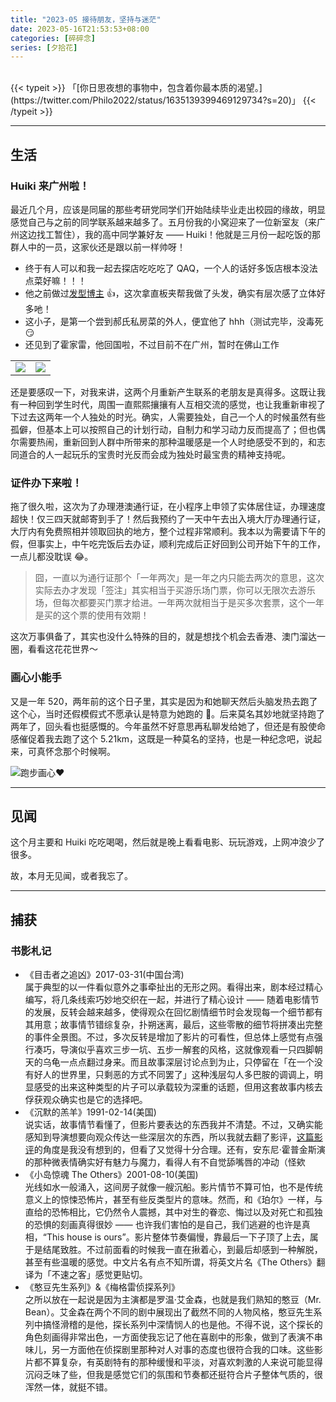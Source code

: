 ```yaml
---
title: "2023-05 接待朋友，坚持与迷茫"
date: 2023-05-16T21:53:53+08:00
categories: [碎碎念]
series: [夕拾花]
---
```


<br />
{{< typeit >}}
「[你日思夜想的事物中，包含着你最本质的渴望。](https://twitter.com/Philo2022/status/1635139399469129734?s=20)」
{{< /typeit >}}

---

## 生活

### Huiki 来广州啦！

最近几个月，应该是同届的那些考研党同学们开始陆续毕业走出校园的缘故，明显感觉自己与之前的同学联系越来越多了。五月份我的小窝迎来了一位新室友（来广州这边找工暂住），我的高中同学兼好友 —— Huiki！他就是三月份一起吃饭的那群人中的一员，这家伙还是跟以前一样帅呀！

- 终于有人可以和我一起去探店吃吃吃了 QAQ，一个人的话好多饭店根本没法点菜好嘛！！！
- 他之前做过[发型博主](https://space.bilibili.com/358543248/) 👍，这次拿直板夹帮我做了头发，确实有层次感了立体好多吔！
- 这小子，是第一个尝到郝氏私房菜的外人，便宜他了 hhh（测试完毕，没毒死 😏
- 还见到了霍家雷，他回国啦，不过目前不在广州，暂时在佛山工作

|                                                                   |                                                                      |
| ----------------------------------------------------------------- | -------------------------------------------------------------------- |
| <img src="https://image.philohao.com/images/20230506_huiki.jpg"> | <img src="https://image.philohao.com/images/20230507_bwvslcyz.jpg"> |

还是要感叹一下，对我来讲，这两个月重新产生联系的老朋友是真得多。这既让我有一种回到学生时代，周围一直熙熙攘攘有人互相交流的感觉，也让我重新审视了下过去这两年一个人独处的时光。确实，人需要独处，自己一个人的时候虽然有些孤僻，但基本上可以按照自己的计划行动，自制力和学习动力反而提高了；但也偶尔需要热闹，重新回到人群中所带来的那种温暖感是一个人时绝感受不到的，和志同道合的人一起玩乐的宝贵时光反而会成为独处时最宝贵的精神支持呢。

### 证件办下来啦！

拖了很久啦，这次为了办理港澳通行证，在小程序上申领了实体居住证，办理速度超快！仅三四天就邮寄到手了！然后我预约了一天中午去出入境大厅办理通行证，大厅内有免费照相并领取回执的地方，整个过程非常顺利。我本以为需要请下午的假，但事实上，中午吃完饭后去办证，顺利完成后正好回到公司开始下午的工作，一点儿都没耽误 😂。

> 囧，一直以为通行证那个「一年两次」是一年之内只能去两次的意思，这次实际去办才发现「签注」其实相当于买游乐场门票，你可以无限次去游乐场，但每次都要买门票才给进。一年两次就相当于是买多次套票，这个一年是买的这个票的使用有效期！

这次万事俱备了，其实也没什么特殊的目的，就是想找个机会去香港、澳门溜达一圈，看看这花花世界～

### 画心小能手

又是一年 520，两年前的这个日子里，其实是因为和她聊天然后头脑发热去跑了这个心，当时还假模假式不愿承认是特意为她跑的 🤫。后来莫名其妙地就坚持跑了两年了，回头看也挺感慨的。今年虽然不好意思再私聊发给她了，但还是有股使命感催促着我去跑了这个 5.21km，这既是一种莫名的坚持，也是一种纪念吧，说起来，可真怀念那个时候啊。

![](https://image.philohao.com/images/20230520_runheart.jpg "跑步画心❤️")

---

## 见闻

这个月主要和 Huiki 吃吃喝喝，然后就是晚上看看电影、玩玩游戏，上网冲浪少了很多。

故，本月无见闻，或者我忘了。

---

## 捕获

### 书影札记

- 《目击者之追凶》2017-03-31(中国台湾)  
  属于典型的以一件看似意外之事牵扯出的无形之网。看得出来，剧本经过精心编写，将几条线索巧妙地交织在一起，并进行了精心设计 —— 随着电影情节的发展，反转会越来越多，使得观众在回忆剧情细节时会发现每一个细节都有其用意；故事情节错综复杂，扑朔迷离，最后，这些零散的细节将拼凑出完整的事件全景图。不过，多次反转是增加了影片的可看性，但总体上感觉有点强行凑巧，导演似乎喜欢三步一坑、五步一解套的风格，这就像观看一只四脚朝天的乌龟一点点翻过身来。而且故事深层讨论点到为止，只停留在「在一个没有好人的世界里，只剩恶的方式不同罢了」这种浅层勾人多巴胺的调调上，明显感受的出来这种类型的片子可以承载较为深重的话题，但用这套故事内核去俘获观众确实也是它的选择吧。
- 《沉默的羔羊》1991-02-14(美国)  
  说实话，故事情节看懂了，但影片要表达的东西我并不清楚。不过，又确实能感知到导演想要向观众传达一些深层次的东西，所以我就去翻了影评，[这篇影评](https://movie.douban.com/review/1576764/)的角度是我没有想到的，但看了又觉得十分合理。还有，安东尼·霍普金斯演的那种微表情确实好有魅力与魔力，看得人有不自觉舔嘴唇的冲动（怪欸
- 《小岛惊魂 The Others》2001-08-10(美国)  
  光线如水一般涌入，这间房子就像一艘沉船。影片情节不算可怕，也不是传统意义上的惊悚恐怖片，甚至有些反类型片的意味。然而，和《珀尔》一样，与直给的恐怖相比，它仍然令人震撼，其中对生的眷恋、悔过以及对死亡和孤独的恐惧的刻画真得很妙 —— 也许我们害怕的是自己，我们逃避的也许是真相，“This house is ours”。影片整体节奏偏慢，靠最后一下子顶了上去，属于是结尾致胜。不过前面看的时候我一直在揪着心，到最后却感到一种解脱，甚至有些温暖的感觉。中文片名有点不知所谓，将英文片名《The Others》翻译为「不速之客」感觉更贴切。
- 《憨豆先生系列》&《梅格雷侦探系列》  
  之所以放在一起说是因为主演都是罗温·艾金森，也就是我们熟知的憨豆（Mr. Bean）。艾金森在两个不同的剧中展现出了截然不同的人物风格，憨豆先生系列中搞怪滑稽的是他，探长系列中深情悯人的也是他。不得不说，这个探长的角色刻画得非常出色，一方面使我忘记了他在喜剧中的形象，做到了表演不串味儿，另一方面他在侦探剧里那种对人对事的态度也很符合我的口味。这些影片都不算复杂，有英剧特有的那种缓慢和平淡，对喜欢刺激的人来说可能显得沉闷乏味了些，但我是感觉它们的氛围和节奏都还挺符合片子整体气质的，很浑然一体，就挺不错。
